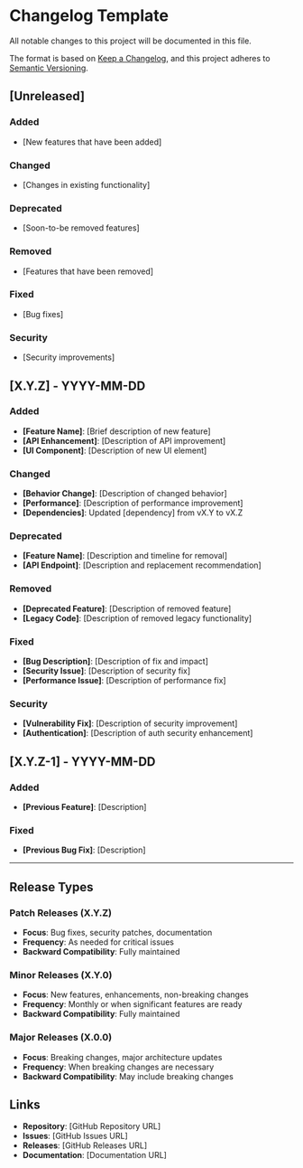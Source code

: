 # Changelog Template

All notable changes to this project will be documented in this file.

The format is based on [Keep a Changelog](https://keepachangelog.com/en/1.0.0/),
and this project adheres to [Semantic Versioning](https://semver.org/spec/v2.0.0.html).

## [Unreleased]

### Added
- [New features that have been added]

### Changed
- [Changes in existing functionality]

### Deprecated
- [Soon-to-be removed features]

### Removed
- [Features that have been removed]

### Fixed
- [Bug fixes]

### Security
- [Security improvements]

## [X.Y.Z] - YYYY-MM-DD

### Added
- **[Feature Name]**: [Brief description of new feature]
- **[API Enhancement]**: [Description of API improvement]
- **[UI Component]**: [Description of new UI element]

### Changed
- **[Behavior Change]**: [Description of changed behavior]
- **[Performance]**: [Description of performance improvement]
- **[Dependencies]**: Updated [dependency] from vX.Y to vX.Z

### Deprecated
- **[Feature Name]**: [Description and timeline for removal]
- **[API Endpoint]**: [Description and replacement recommendation]

### Removed
- **[Deprecated Feature]**: [Description of removed feature]
- **[Legacy Code]**: [Description of removed legacy functionality]

### Fixed
- **[Bug Description]**: [Description of fix and impact]
- **[Security Issue]**: [Description of security fix]
- **[Performance Issue]**: [Description of performance fix]

### Security
- **[Vulnerability Fix]**: [Description of security improvement]
- **[Authentication]**: [Description of auth security enhancement]

## [X.Y.Z-1] - YYYY-MM-DD

### Added
- **[Previous Feature]**: [Description]

### Fixed
- **[Previous Bug Fix]**: [Description]

---

## Release Types

### Patch Releases (X.Y.Z)
- **Focus**: Bug fixes, security patches, documentation
- **Frequency**: As needed for critical issues
- **Backward Compatibility**: Fully maintained

### Minor Releases (X.Y.0)
- **Focus**: New features, enhancements, non-breaking changes
- **Frequency**: Monthly or when significant features are ready
- **Backward Compatibility**: Fully maintained

### Major Releases (X.0.0)
- **Focus**: Breaking changes, major architecture updates
- **Frequency**: When breaking changes are necessary
- **Backward Compatibility**: May include breaking changes

## Links

- **Repository**: [GitHub Repository URL]
- **Issues**: [GitHub Issues URL]
- **Releases**: [GitHub Releases URL]
- **Documentation**: [Documentation URL]
